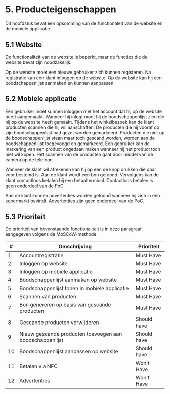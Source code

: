 # 5. Producteigenschappen
Dit hoofdstuk bevat een opsomming van de functionaleit van de website en de mobiele applicatie. 

## 5.1 Website
De functionaliteit van de website is beperkt, maar de functies die de website bevat zijn
noodzakelijk.

Op de website moet een nieuwe gebruiker zich kunnen registeren. Na registratie kan een klant
inloggen op de website. Op de website kan hij een boodschappenlijst aanmaken en kunnen aanpassen.

## 5.2 Mobiele applicatie
Een gebruiker moet kunnen inloggen met het account dat hij op de website heeft aangemaakt.
Wanneer hij inlogt moet hij de boodschappenlijst zien die hij op de website heeft gemaakt. Tijdens
het winkelbezoek kan de klant producten scannen die hij wil aanschaffen. De producten die hij
vooraf op zijn boodschappenlijst had gezet worden gemarkeerd. Producten die niet op de
boodschappenlijst staan maar toch gescand worden, worden aan de boodschappenlijst toegevoegd en
gemarkeerd. Een gebruiker kan de markering van een product ongedaan maken wanneer hij het product
toch niet wil kopen. Het scannen van de producten gaat door middel van de camera op de telefoon. 

Wanneer de klant wil afrekenen kan hij op een de knop drukken die daar voor bestemd is. Aan de
klant wordt een bon getoond. Vervolgens kan de klant contactloos betalen bij een betaalterminal.
Contactloos betalen is geen onderdeel van de PoC.

Aan de klant kunnen advertenties worden getoonḋ wanneer hij zich in een supermarkt bevindt.
Advertenties zijn geen onderdeel van de PoC.

## 5.3 Prioriteit
De prioriteit van bovenstaande functionaliteit is in deze paragraaf aangegeven volgenѕ de
MoSCoW-methode.

| #  | Omschrijving                                             | Prioriteit  |
|----|----------------------------------------------------------|-------------|
| 1  | Accountregistratie                                       | Must Have   |
| 2  | Inloggen op website                                      | Must Have   |
| 3  | Inloggen op mobiele applicatie                           | Must Have   |
| 4  | Boodschappenlijst aanmaken op website                    | Must Have   |
| 5  | Boodschappenlijst tonen in mobiele applicatie            | Must Have   |
| 6  | Scannen van producten                                    | Must Have   |
| 7  | Bon genereren op basis van gescande producten            | Must Have   |
| 8  | Gescande producten verwijderen                           | Should have |
| 9  | Nieuw gescande producten toevoegen aan boodschappenlijst | Should have |
| 10 | Boodschappenlijst aanpassen op website                   | Should have |
| 11 | Betalen via NFC                                          | Won't Have  |
| 12 | Advertenties                                             | Won't Have  |
